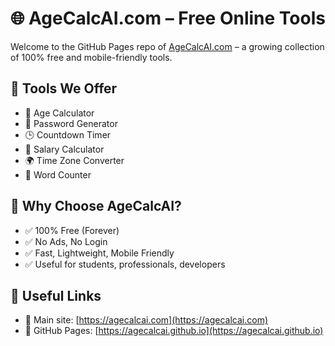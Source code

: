 # 🌐 AgeCalcAI.com – Free Online Tools

Welcome to the GitHub Pages repo of [AgeCalcAI.com](https://agecalcai.com) – a growing collection of 100% free and mobile-friendly tools.

## 🔧 Tools We Offer
- 📅 Age Calculator
- 🔐 Password Generator
- 🕒 Countdown Timer
- 🧮 Salary Calculator
- 🌍 Time Zone Converter
- 📝 Word Counter

## 🚀 Why Choose AgeCalcAI?
- ✅ 100% Free (Forever)
- ✅ No Ads, No Login
- ✅ Fast, Lightweight, Mobile Friendly
- ✅ Useful for students, professionals, developers

## 🔗 Useful Links
- 🔗 Main site: [https://agecalcai.com](https://agecalcai.com)
- 🔗 GitHub Pages: [https://agecalcai.github.io](https://agecalcai.github.io)
